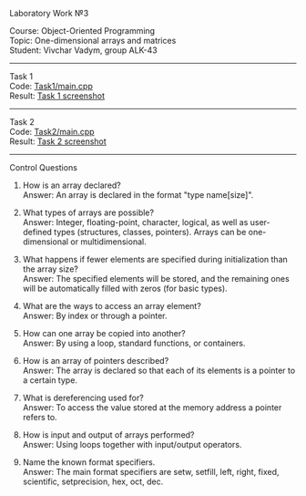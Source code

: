 Laboratory Work №3  

Course: Object-Oriented Programming  
Topic: One-dimensional arrays and matrices  
Student: Vivchar Vadym, group ALK-43  

---

Task 1  
Code: [Task1/main.cpp](./Task1/main.cpp)  
Result: [Task 1 screenshot](./Task1/33.jpg)  

---

Task 2  
Code: [Task2/main.cpp](./Task2/main.cpp)  
Result: [Task 2 screenshot](./Task2/screenshot.png)  

---

Control Questions  

1. How is an array declared?  
Answer: An array is declared in the format "type name[size]".  

2. What types of arrays are possible?  
Answer: Integer, floating-point, character, logical, as well as user-defined types (structures, classes, pointers). Arrays can be one-dimensional or multidimensional.  

3. What happens if fewer elements are specified during initialization than the array size?  
Answer: The specified elements will be stored, and the remaining ones will be automatically filled with zeros (for basic types).  

4. What are the ways to access an array element?  
Answer: By index or through a pointer.  

5. How can one array be copied into another?  
Answer: By using a loop, standard functions, or containers.  

6. How is an array of pointers described?  
Answer: The array is declared so that each of its elements is a pointer to a certain type.  

7. What is dereferencing used for?  
Answer: To access the value stored at the memory address a pointer refers to.  

8. How is input and output of arrays performed?  
Answer: Using loops together with input/output operators.  

9. Name the known format specifiers.  
Answer: The main format specifiers are setw, setfill, left, right, fixed, scientific, setprecision, hex, oct, dec.  

